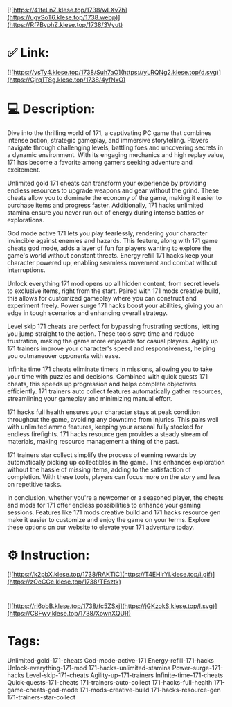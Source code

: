 [![https://41teLnZ.klese.top/1738/wLXv7h](https://ugvSoT6.klese.top/1738.webp)](https://Rf7BvphZ.klese.top/1738/3Vyut)
# ✅ Link:
[![https://ysTy4.klese.top/1738/Suh7aO](https://yLRQNg2.klese.top/d.svg)](https://Cjrq1T8g.klese.top/1738/4yfNxO)
# 💻 Description:
Dive into the thrilling world of 171, a captivating PC game that combines intense action, strategic gameplay, and immersive storytelling. Players navigate through challenging levels, battling foes and uncovering secrets in a dynamic environment. With its engaging mechanics and high replay value, 171 has become a favorite among gamers seeking adventure and excitement.



Unlimited gold 171 cheats can transform your experience by providing endless resources to upgrade weapons and gear without the grind. These cheats allow you to dominate the economy of the game, making it easier to purchase items and progress faster. Additionally, 171 hacks unlimited stamina ensure you never run out of energy during intense battles or explorations.



God mode active 171 lets you play fearlessly, rendering your character invincible against enemies and hazards. This feature, along with 171 game cheats god mode, adds a layer of fun for players wanting to explore the game's world without constant threats. Energy refill 171 hacks keep your character powered up, enabling seamless movement and combat without interruptions.



Unlock everything 171 mod opens up all hidden content, from secret levels to exclusive items, right from the start. Paired with 171 mods creative build, this allows for customized gameplay where you can construct and experiment freely. Power surge 171 hacks boost your abilities, giving you an edge in tough scenarios and enhancing overall strategy.



Level skip 171 cheats are perfect for bypassing frustrating sections, letting you jump straight to the action. These tools save time and reduce frustration, making the game more enjoyable for casual players. Agility up 171 trainers improve your character's speed and responsiveness, helping you outmaneuver opponents with ease.



Infinite time 171 cheats eliminate timers in missions, allowing you to take your time with puzzles and decisions. Combined with quick quests 171 cheats, this speeds up progression and helps complete objectives efficiently. 171 trainers auto collect features automatically gather resources, streamlining your gameplay and minimizing manual effort.



171 hacks full health ensures your character stays at peak condition throughout the game, avoiding any downtime from injuries. This pairs well with unlimited ammo features, keeping your arsenal fully stocked for endless firefights. 171 hacks resource gen provides a steady stream of materials, making resource management a thing of the past.



171 trainers star collect simplify the process of earning rewards by automatically picking up collectibles in the game. This enhances exploration without the hassle of missing items, adding to the satisfaction of completion. With these tools, players can focus more on the story and less on repetitive tasks.



In conclusion, whether you're a newcomer or a seasoned player, the cheats and mods for 171 offer endless possibilities to enhance your gaming sessions. Features like 171 mods creative build and 171 hacks resource gen make it easier to customize and enjoy the game on your terms. Explore these options on our website to elevate your 171 adventure today.

# ⚙️ Instruction:
[![https://k2pbX.klese.top/1738/RAKTiC](https://T4EHirYl.klese.top/i.gif)](https://zOeCGc.klese.top/1738/TEsztk)
#
[![https://rl6obB.klese.top/1738/fc5ZSxj](https://jGKzokS.klese.top/l.svg)](https://CBFwy.klese.top/1738/XownXQUR)
# Tags:
Unlimited-gold-171-cheats God-mode-active-171 Energy-refill-171-hacks Unlock-everything-171-mod 171-hacks-unlimited-stamina Power-surge-171-hacks Level-skip-171-cheats Agility-up-171-trainers Infinite-time-171-cheats Quick-quests-171-cheats 171-trainers-auto-collect 171-hacks-full-health 171-game-cheats-god-mode 171-mods-creative-build 171-hacks-resource-gen 171-trainers-star-collect






